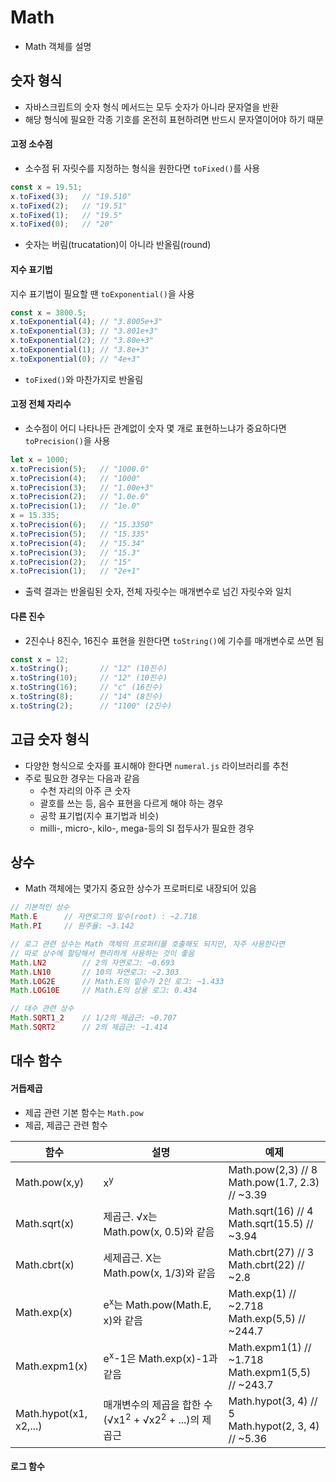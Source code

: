 # Math
- Math 객체를 설명
## 숫자 형식
- 자바스크립트의 숫자 형식 메서드는 모두 숫자가 아니라 문자열을 반환
- 해당 형식에 필요한 각종 기호를 온전히 표현하려면 반드시 문자열이어야 하기 때문
#### 고정 소수점
- 소수점 뒤 자릿수를 지정하는 형식을 원한다면 `toFixed()`를 사용
```javascript
const x = 19.51;
x.toFixed(3);   // "19.510"
x.toFixed(2);   // "19.51"
x.toFixed(1);   // "19.5"
x.toFixed(0);   // "20"
```
- 숫자는 버림(trucatation)이 아니라 반올림(round)

#### 지수 표기법
지수 표기법이 필요할 땐 `toExponential()`을 사용
```javascript
const x = 3800.5;
x.toExponential(4); // "3.8005e+3"
x.toExponential(3); // "3.801e+3"
x.toExponential(2); // "3.80e+3"
x.toExponential(1); // "3.8e+3"
x.toExponential(0); // "4e+3"
```
- `toFixed()`와 마찬가지로 반올림

#### 고정 전체 자리수
- 소수점이 어디 나타나든 관계없이 숫자 몇 개로 표현하느냐가 중요하다면 `toPrecision()`을 사용
```javascript
let x = 1000;
x.toPrecision(5);   // "1000.0"
x.toPrecision(4);   // "1000"
x.toPrecision(3);   // "1.00e+3"
x.toPrecision(2);   // "1.0e.0"
x.toPrecision(1);   // "1e.0"
x = 15.335;
x.toPrecision(6);   // "15.3350"
x.toPrecision(5);   // "15.335"
x.toPrecision(4);   // "15.34"
x.toPrecision(3);   // "15.3"
x.toPrecision(2);   // "15"
x.toPrecision(1);   // "2e+1"
```
- 출력 결과는 반올림된 숫자, 전체 자릿수는 매개변수로 넘긴 자릿수와 일치

#### 다른 진수
- 2진수나 8진수, 16진수 표현을 원한다면 `toString()`에 기수를 매개변수로 쓰면 됨
```javascript
const x = 12;
x.toString();       // "12" (10진수)
x.toString(10);     // "12" (10진수)
x.toString(16);     // "c" (16진수)
x.toString(8);      // "14" (8진수)
x.toString(2);      // "1100" (2진수)
```

## 고급 숫자 형식
- 다양한 형식으로 숫자를 표시해야 한다면 `numeral.js` 라이브러리를 추천
- 주로 필요한 경우는 다음과 같음
    - 수천 자리의 아주 큰 숫자
    - 괄호를 쓰는 등, 음수 표현을 다르게 해야 하는 경우
    - 공학 표기법(지수 표기법과 비슷)
    - milli-, micro-, kilo-, mega-등의 SI 접두사가 필요한 경우

## 상수
- Math 객체에는 몇가지 중요한 상수가 프로퍼티로 내장되어 있음
```javascript
// 기본적인 상수
Math.E      // 자연로그의 밑수(root) : ~2.718
Math.PI     // 원주율: ~3.142

// 로그 관련 상수는 Math 객체의 프로퍼티를 호출해도 되지만, 자주 사용한다면
// 따로 상수에 할당해서 편리하게 사용하는 것이 좋음
Math.LN2        // 2의 자연로그: ~0.693
Math.LN10       // 10의 자연로그: ~2.303
Math.LOG2E      // Math.E의 밑수가 2인 로그: ~1.433
Math.LOG10E     // Math.E의 상용 로그: 0.434

// 대수 관련 상수
Math.SQRT1_2    // 1/2의 제곱근: ~0.707
Math.SQRT2      // 2의 제곱근: ~1.414
```

## 대수 함수
#### 거듭제곱
- 제곱 관련 기본 함수는 `Math.pow`
- 제곱, 제곱근 관련 함수

|함수|설명|예제|
|---|---|---|
|Math.pow(x,y)|x<sup>y</sup>|Math.pow(2,3) // 8<br>Math.pow(1.7, 2.3)  // ~3.39
|Math.sqrt(x)|제곱근. √x는 Math.pow(x, 0.5)와 같음|Math.sqrt(16) // 4<br>Math.sqrt(15.5) // ~3.94|
|Math.cbrt(x)|세제곱근. X는 Math.pow(x, 1/3)와 같음|Math.cbrt(27) // 3<br>Math.cbrt(22) // ~2.8|
|Math.exp(x)|e<sup>x</sup>는 Math.pow(Math.E, x)와 같음|Math.exp(1) // ~2.718<br>Math.exp(5,5) // ~244.7|
|Math.expm1(x)|e<sup>x</sup>-1은 Math.exp(x)-1과 같음|Math.expm1(1) // ~1.718<br>Math.expm1(5,5) // ~243.7|
|Math.hypot(x1, x2,...)|매개변수의 제곱을 합한 수(√x1<sup>2</sup> + √x2<sup>2</sup> + ...)의 제곱근|Math.hypot(3, 4) // 5<br>Math.hypot(2, 3, 4) // ~5.36

#### 로그 함수
